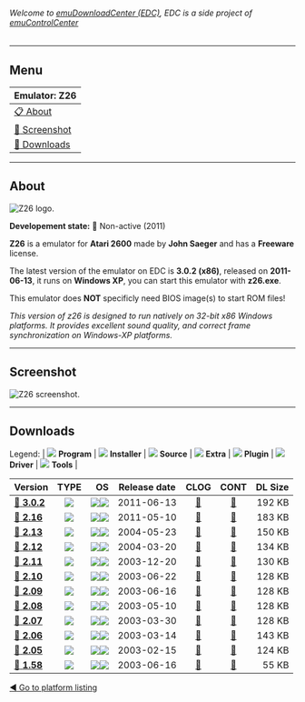 ###### Welcome to [emuDownloadCenter (EDC)](https://github.com/PhoenixInteractiveNL/emuDownloadCenter/wiki/), EDC is a side project of [emuControlCenter](https://github.com/PhoenixInteractiveNL/emuControlCenter/wiki/)
***
## Menu
| **Emulator: Z26** |
|:---------|
| [:clipboard: About](#about) |
| [:sunrise: Screenshot](#screenshot) |
| [:floppy_disk: Downloads](#downloads) |
***
## About
![](https://github.com/PhoenixInteractiveNL/emuDownloadCenter/wiki/images_emulator/z26_logo_200.jpg "Z26 logo.")

**Developement state:** :red_circle: Non-active (2011)

**Z26** is a emulator for **Atari 2600** made by **John Saeger** and has a **Freeware** license.

The latest version of the emulator on EDC is **3.0.2 (x86)**, released on **2011-06-13**, it runs on **Windows XP**, you can start this emulator with **z26.exe**.

This emulator does **NOT** specificly need BIOS image(s) to start ROM files!

_This version of z26 is designed to run natively on 32-bit x86 Windows platforms. It provides excellent sound quality, and correct frame synchronization on Windows-XP platforms._
***
## Screenshot
![](https://raw.githubusercontent.com/PhoenixInteractiveNL/emuDownloadCenter/master/hooks/z26/emulator_screen_01.jpg "Z26 screenshot.")
***
## Downloads
Legend:
| ![](https://raw.githubusercontent.com/wiki/PhoenixInteractiveNL/emuDownloadCenter/images_misc/icon_program_24.png) **Program** | 
![](https://raw.githubusercontent.com/wiki/PhoenixInteractiveNL/emuDownloadCenter/images_misc/icon_installer_24.png) **Installer** | 
![](https://raw.githubusercontent.com/wiki/PhoenixInteractiveNL/emuDownloadCenter/images_misc/icon_source_code_24.png) **Source** | 
![](https://raw.githubusercontent.com/wiki/PhoenixInteractiveNL/emuDownloadCenter/images_misc/icon_extra_24.png) **Extra** | 
![](https://raw.githubusercontent.com/wiki/PhoenixInteractiveNL/emuDownloadCenter/images_misc/icon_plugin_24.png) **Plugin** | 
![](https://raw.githubusercontent.com/wiki/PhoenixInteractiveNL/emuDownloadCenter/images_misc/icon_driver_24.png) **Driver** | 
![](https://raw.githubusercontent.com/wiki/PhoenixInteractiveNL/emuDownloadCenter/images_misc/icon_tools_24.png) **Tools** | 
 
| Version | TYPE | OS | Release date | CLOG | CONT | DL Size |
|:--------|:----:|---:|:------------:|:----:|:----:|--------:|
| [:floppy_disk: **3.0.2**](https://github.com/PhoenixInteractiveNL/edc-repo0001/raw/master/z26/3.0.2.7z) | ![](https://raw.githubusercontent.com/wiki/PhoenixInteractiveNL/emuDownloadCenter/images_misc/icon_program_24.png) | ![](https://raw.githubusercontent.com/wiki/PhoenixInteractiveNL/emuDownloadCenter/images_misc/logo_windows_24.png)![](https://raw.githubusercontent.com/wiki/PhoenixInteractiveNL/emuDownloadCenter/images_misc/icon_32-bit_24.png) | 2011-06-13 | [:page_facing_up:](https://github.com/PhoenixInteractiveNL/edc-repo0001/blob/master/z26/3.0.2_changelog.txt) | [:mag_right:](https://github.com/PhoenixInteractiveNL/edc-repo0001/blob/master/z26/3.0.2_contents.txt) | 192 KB |
| [:floppy_disk: **2.16**](https://github.com/PhoenixInteractiveNL/edc-repo0001/raw/master/z26/2.16.7z) | ![](https://raw.githubusercontent.com/wiki/PhoenixInteractiveNL/emuDownloadCenter/images_misc/icon_program_24.png) | ![](https://raw.githubusercontent.com/wiki/PhoenixInteractiveNL/emuDownloadCenter/images_misc/logo_windows_24.png)![](https://raw.githubusercontent.com/wiki/PhoenixInteractiveNL/emuDownloadCenter/images_misc/icon_32-bit_24.png) | 2011-05-10 | [:page_facing_up:](https://github.com/PhoenixInteractiveNL/edc-repo0001/blob/master/z26/2.16_changelog.txt) | [:mag_right:](https://github.com/PhoenixInteractiveNL/edc-repo0001/blob/master/z26/2.16_contents.txt) | 183 KB |
| [:floppy_disk: **2.13**](https://github.com/PhoenixInteractiveNL/edc-repo0001/raw/master/z26/2.13.7z) | ![](https://raw.githubusercontent.com/wiki/PhoenixInteractiveNL/emuDownloadCenter/images_misc/icon_program_24.png) | ![](https://raw.githubusercontent.com/wiki/PhoenixInteractiveNL/emuDownloadCenter/images_misc/logo_windows_24.png)![](https://raw.githubusercontent.com/wiki/PhoenixInteractiveNL/emuDownloadCenter/images_misc/icon_32-bit_24.png) | 2004-05-23 | [:page_facing_up:](https://github.com/PhoenixInteractiveNL/edc-repo0001/blob/master/z26/2.13_changelog.txt) | [:mag_right:](https://github.com/PhoenixInteractiveNL/edc-repo0001/blob/master/z26/2.13_contents.txt) | 150 KB |
| [:floppy_disk: **2.12**](https://github.com/PhoenixInteractiveNL/edc-repo0001/raw/master/z26/2.12.7z) | ![](https://raw.githubusercontent.com/wiki/PhoenixInteractiveNL/emuDownloadCenter/images_misc/icon_program_24.png) | ![](https://raw.githubusercontent.com/wiki/PhoenixInteractiveNL/emuDownloadCenter/images_misc/logo_windows_24.png)![](https://raw.githubusercontent.com/wiki/PhoenixInteractiveNL/emuDownloadCenter/images_misc/icon_32-bit_24.png) | 2004-03-20 | [:page_facing_up:](https://github.com/PhoenixInteractiveNL/edc-repo0001/blob/master/z26/2.12_changelog.txt) | [:mag_right:](https://github.com/PhoenixInteractiveNL/edc-repo0001/blob/master/z26/2.12_contents.txt) | 134 KB |
| [:floppy_disk: **2.11**](https://github.com/PhoenixInteractiveNL/edc-repo0001/raw/master/z26/2.11.7z) | ![](https://raw.githubusercontent.com/wiki/PhoenixInteractiveNL/emuDownloadCenter/images_misc/icon_program_24.png) | ![](https://raw.githubusercontent.com/wiki/PhoenixInteractiveNL/emuDownloadCenter/images_misc/logo_windows_24.png)![](https://raw.githubusercontent.com/wiki/PhoenixInteractiveNL/emuDownloadCenter/images_misc/icon_32-bit_24.png) | 2003-12-20 | [:page_facing_up:](https://github.com/PhoenixInteractiveNL/edc-repo0001/blob/master/z26/2.11_changelog.txt) | [:mag_right:](https://github.com/PhoenixInteractiveNL/edc-repo0001/blob/master/z26/2.11_contents.txt) | 130 KB |
| [:floppy_disk: **2.10**](https://github.com/PhoenixInteractiveNL/edc-repo0001/raw/master/z26/2.10.7z) | ![](https://raw.githubusercontent.com/wiki/PhoenixInteractiveNL/emuDownloadCenter/images_misc/icon_program_24.png) | ![](https://raw.githubusercontent.com/wiki/PhoenixInteractiveNL/emuDownloadCenter/images_misc/logo_windows_24.png)![](https://raw.githubusercontent.com/wiki/PhoenixInteractiveNL/emuDownloadCenter/images_misc/icon_32-bit_24.png) | 2003-06-22 | [:page_facing_up:](https://github.com/PhoenixInteractiveNL/edc-repo0001/blob/master/z26/2.10_changelog.txt) | [:mag_right:](https://github.com/PhoenixInteractiveNL/edc-repo0001/blob/master/z26/2.10_contents.txt) | 128 KB |
| [:floppy_disk: **2.09**](https://github.com/PhoenixInteractiveNL/edc-repo0001/raw/master/z26/2.09.7z) | ![](https://raw.githubusercontent.com/wiki/PhoenixInteractiveNL/emuDownloadCenter/images_misc/icon_program_24.png) | ![](https://raw.githubusercontent.com/wiki/PhoenixInteractiveNL/emuDownloadCenter/images_misc/logo_windows_24.png)![](https://raw.githubusercontent.com/wiki/PhoenixInteractiveNL/emuDownloadCenter/images_misc/icon_32-bit_24.png) | 2003-06-16 | [:page_facing_up:](https://github.com/PhoenixInteractiveNL/edc-repo0001/blob/master/z26/2.09_changelog.txt) | [:mag_right:](https://github.com/PhoenixInteractiveNL/edc-repo0001/blob/master/z26/2.09_contents.txt) | 128 KB |
| [:floppy_disk: **2.08**](https://github.com/PhoenixInteractiveNL/edc-repo0001/raw/master/z26/2.08.7z) | ![](https://raw.githubusercontent.com/wiki/PhoenixInteractiveNL/emuDownloadCenter/images_misc/icon_program_24.png) | ![](https://raw.githubusercontent.com/wiki/PhoenixInteractiveNL/emuDownloadCenter/images_misc/logo_windows_24.png)![](https://raw.githubusercontent.com/wiki/PhoenixInteractiveNL/emuDownloadCenter/images_misc/icon_32-bit_24.png) | 2003-05-10 | [:page_facing_up:](https://github.com/PhoenixInteractiveNL/edc-repo0001/blob/master/z26/2.08_changelog.txt) | [:mag_right:](https://github.com/PhoenixInteractiveNL/edc-repo0001/blob/master/z26/2.08_contents.txt) | 128 KB |
| [:floppy_disk: **2.07**](https://github.com/PhoenixInteractiveNL/edc-repo0001/raw/master/z26/2.07.7z) | ![](https://raw.githubusercontent.com/wiki/PhoenixInteractiveNL/emuDownloadCenter/images_misc/icon_program_24.png) | ![](https://raw.githubusercontent.com/wiki/PhoenixInteractiveNL/emuDownloadCenter/images_misc/logo_windows_24.png)![](https://raw.githubusercontent.com/wiki/PhoenixInteractiveNL/emuDownloadCenter/images_misc/icon_32-bit_24.png) | 2003-03-30 | [:page_facing_up:](https://github.com/PhoenixInteractiveNL/edc-repo0001/blob/master/z26/2.07_changelog.txt) | [:mag_right:](https://github.com/PhoenixInteractiveNL/edc-repo0001/blob/master/z26/2.07_contents.txt) | 128 KB |
| [:floppy_disk: **2.06**](https://github.com/PhoenixInteractiveNL/edc-repo0001/raw/master/z26/2.06.7z) | ![](https://raw.githubusercontent.com/wiki/PhoenixInteractiveNL/emuDownloadCenter/images_misc/icon_program_24.png) | ![](https://raw.githubusercontent.com/wiki/PhoenixInteractiveNL/emuDownloadCenter/images_misc/logo_windows_24.png)![](https://raw.githubusercontent.com/wiki/PhoenixInteractiveNL/emuDownloadCenter/images_misc/icon_32-bit_24.png) | 2003-03-14 | [:page_facing_up:](https://github.com/PhoenixInteractiveNL/edc-repo0001/blob/master/z26/2.06_changelog.txt) | [:mag_right:](https://github.com/PhoenixInteractiveNL/edc-repo0001/blob/master/z26/2.06_contents.txt) | 143 KB |
| [:floppy_disk: **2.05**](https://github.com/PhoenixInteractiveNL/edc-repo0001/raw/master/z26/2.05.7z) | ![](https://raw.githubusercontent.com/wiki/PhoenixInteractiveNL/emuDownloadCenter/images_misc/icon_program_24.png) | ![](https://raw.githubusercontent.com/wiki/PhoenixInteractiveNL/emuDownloadCenter/images_misc/logo_windows_24.png)![](https://raw.githubusercontent.com/wiki/PhoenixInteractiveNL/emuDownloadCenter/images_misc/icon_32-bit_24.png) | 2003-02-15 | [:page_facing_up:](https://github.com/PhoenixInteractiveNL/edc-repo0001/blob/master/z26/2.05_changelog.txt) | [:mag_right:](https://github.com/PhoenixInteractiveNL/edc-repo0001/blob/master/z26/2.05_contents.txt) | 124 KB |
| [:floppy_disk: **1.58**](https://github.com/PhoenixInteractiveNL/edc-repo0001/raw/master/z26/1.58.7z) | ![](https://raw.githubusercontent.com/wiki/PhoenixInteractiveNL/emuDownloadCenter/images_misc/icon_program_24.png) | ![](https://raw.githubusercontent.com/wiki/PhoenixInteractiveNL/emuDownloadCenter/images_misc/logo_windows_24.png)![](https://raw.githubusercontent.com/wiki/PhoenixInteractiveNL/emuDownloadCenter/images_misc/icon_32-bit_24.png) | 2003-06-16 | [:page_facing_up:](https://github.com/PhoenixInteractiveNL/edc-repo0001/blob/master/z26/1.58_changelog.txt) | [:mag_right:](https://github.com/PhoenixInteractiveNL/edc-repo0001/blob/master/z26/1.58_contents.txt) | 55 KB |

[:arrow_backward: Go to platform listing](https://github.com/PhoenixInteractiveNL/emuDownloadCenter/wiki/EDC-Platform-List)
